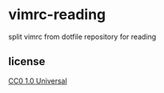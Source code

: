 # vimrc-reading
split vimrc from dotfile repository for reading

## license
[CC0 1\.0 Universal](https://creativecommons.org/publicdomain/zero/1.0/deed)
